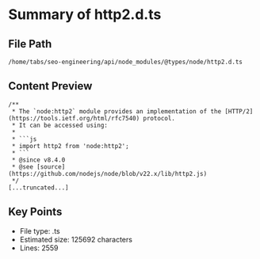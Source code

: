 # Summary of http2.d.ts
  
## File Path
`/home/tabs/seo-engineering/api/node_modules/@types/node/http2.d.ts`

## Content Preview
```
/**
 * The `node:http2` module provides an implementation of the [HTTP/2](https://tools.ietf.org/html/rfc7540) protocol.
 * It can be accessed using:
 *
 * ```js
 * import http2 from 'node:http2';
 * ```
 * @since v8.4.0
 * @see [source](https://github.com/nodejs/node/blob/v22.x/lib/http2.js)
 */
[...truncated...]
```

## Key Points
- File type: .ts
- Estimated size: 125692 characters
- Lines: 2559
